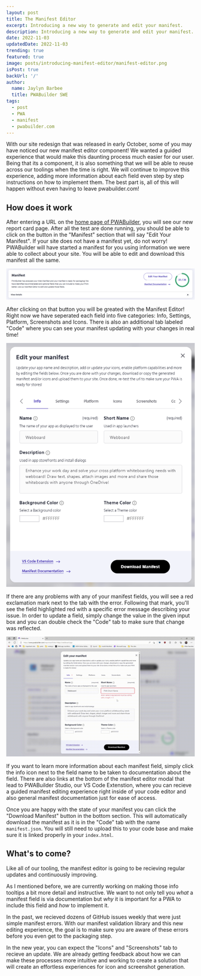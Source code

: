 ```yaml
---
layout: post
title: The Manifest Editor
excerpt: Introducing a new way to generate and edit your manifest.
description: Introducing a new way to generate and edit your manifest.
date: 2022-11-03
updatedDate: 2022-11-03
trending: true
featured: true
image: posts/introducing-manifest-editor/manifest-editor.png
isPost: true
backUrl: '/'
author:
  name: Jaylyn Barbee
  title: PWABuilder SWE
tags:
  - post
  - PWA
  - manifest
  - pwabuilder.com
---
```


With our site redesign that was released in early October, some of you may have noticed our new manifest editor component! We wanted a guided experience that would make this daunting process much easier for our user. Being that its a component, it is also something that we will be able to reuse across our toolings when the time is right. We will continue to improve this experience, adding more information about each field even step by step instructions on how to implement them. The best part is, all of this will happen without even having to leave pwabuilder.com!

## How does it work
After entering a URL on the [home page of PWABuilder](https://www.pwabuilder.com), you will see our new report card page. After all the test are done running, you should be able to click on the button in the "Manifest" section that will say "Edit Your Manifest". If your site does not have a manifest yet, do not worry! PWABuilder will have started a manifest for you using information we were able to collect about your site. You will be able to edit and download this manifest all the same. 

<img src="./edit-your-manifest.png" alt="The Manifest section of the PWABuilder report card page with the Edit Your Manifest button located on the right side." />

After clicking on that button you will be greated with the Manifest Editor! Right now we have seperated each field into five categories: Info, Settings, Platform, Screenshots and Icons. There is also an additional tab labeled "Code" where you can see your manifest updating with your changes in real time! 


<img src="./manifest-editor.png" alt="The Manifest Editor open on the Info tab. This is the appearance of the Manifest editor when you first open it." />

If there are any problems with any of your manifest fields, you will see a red exclamation mark next to the tab with the error. Following that mark, you'll see the field highlighted red with a specific error message describing your issue. In order to update a field, simply change the value in the given input box and you can double check the "Code" tab to make sure that change was reflected. 

<img src="./fix-an-error.gif" alt="The Manifest editor open on the Info tab with an error. The error is fixed and verified on the code tab." />

If you want to learn more information about each manifest field, simply click the info icon next to the field name to be taken to documentation about the field. There are also links at the bottom of the manifest editor modal that lead to PWABuilder Studio, our VS Code Extenstion, where you can recieve a guided manifest editing experience right inside of your code editor and also general manifest documentation just for ease of access.

Once you are happy with the state of your manifest you can click the "Download Manifest" button in the bottom section. This will automatically download the manifest as it is in the "Code" tab with the name `manifest.json`. You will still need to upload this to your code base and make sure it is linked properly in your `index.html`.

## What's to come?
Like all of our tooling, the manifest editor is going to be recieving regular updates and continuously improving. 

As I mentioned before, we are currently working on making those info tooltips a bit more detail and instructive. We want to not only tell you _what_ a manifest field is via documentation but _why_ it is important for a PWA to include this field and _how_ to implement it. 

In the past, we recieved dozens of GitHub issues weekly that were just simple manifest errors. With our manifest validation library and this new editing experience, the goal is to make sure you are aware of these errors before you even get to the packaging step. 

In the new year, you can expect the "Icons" and "Screenshots" tab to recieve an update. We are already getting feedback about how we can make these processes more intuitive and working to create a solution that will create an effortless experiences for icon and screenshot generation.
